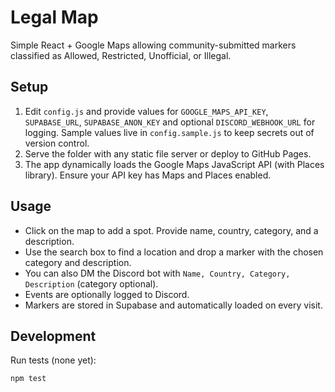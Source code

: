 # Legal Map

Simple React + Google Maps allowing community-submitted markers classified as Allowed, Restricted, Unofficial, or Illegal.

## Setup
1. Edit `config.js` and provide values for `GOOGLE_MAPS_API_KEY`, `SUPABASE_URL`, `SUPABASE_ANON_KEY` and optional `DISCORD_WEBHOOK_URL` for logging. Sample values live in `config.sample.js` to keep secrets out of version control.
2. Serve the folder with any static file server or deploy to GitHub Pages.
3. The app dynamically loads the Google Maps JavaScript API (with Places library). Ensure your API key has Maps and Places enabled.

## Usage
- Click on the map to add a spot. Provide name, country, category, and a description.
- Use the search box to find a location and drop a marker with the chosen category and description.
- You can also DM the Discord bot with `Name, Country, Category, Description` (category optional).
- Events are optionally logged to Discord.
- Markers are stored in Supabase and automatically loaded on every visit.

## Development
Run tests (none yet):
```bash
npm test
```